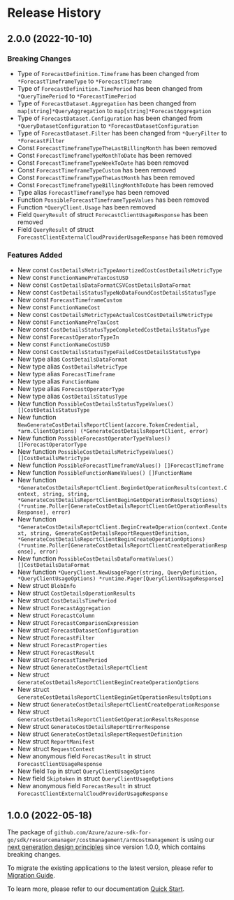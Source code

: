 # Release History

## 2.0.0 (2022-10-10)
### Breaking Changes

- Type of `ForecastDefinition.Timeframe` has been changed from `*ForecastTimeframeType` to `*ForecastTimeframe`
- Type of `ForecastDefinition.TimePeriod` has been changed from `*QueryTimePeriod` to `*ForecastTimePeriod`
- Type of `ForecastDataset.Aggregation` has been changed from `map[string]*QueryAggregation` to `map[string]*ForecastAggregation`
- Type of `ForecastDataset.Configuration` has been changed from `*QueryDatasetConfiguration` to `*ForecastDatasetConfiguration`
- Type of `ForecastDataset.Filter` has been changed from `*QueryFilter` to `*ForecastFilter`
- Const `ForecastTimeframeTypeTheLastBillingMonth` has been removed
- Const `ForecastTimeframeTypeMonthToDate` has been removed
- Const `ForecastTimeframeTypeWeekToDate` has been removed
- Const `ForecastTimeframeTypeCustom` has been removed
- Const `ForecastTimeframeTypeTheLastMonth` has been removed
- Const `ForecastTimeframeTypeBillingMonthToDate` has been removed
- Type alias `ForecastTimeframeType` has been removed
- Function `PossibleForecastTimeframeTypeValues` has been removed
- Function `*QueryClient.Usage` has been removed
- Field `QueryResult` of struct `ForecastClientUsageResponse` has been removed
- Field `QueryResult` of struct `ForecastClientExternalCloudProviderUsageResponse` has been removed

### Features Added

- New const `CostDetailsMetricTypeAmortizedCostCostDetailsMetricType`
- New const `FunctionNamePreTaxCostUSD`
- New const `CostDetailsDataFormatCSVCostDetailsDataFormat`
- New const `CostDetailsStatusTypeNoDataFoundCostDetailsStatusType`
- New const `ForecastTimeframeCustom`
- New const `FunctionNameCost`
- New const `CostDetailsMetricTypeActualCostCostDetailsMetricType`
- New const `FunctionNamePreTaxCost`
- New const `CostDetailsStatusTypeCompletedCostDetailsStatusType`
- New const `ForecastOperatorTypeIn`
- New const `FunctionNameCostUSD`
- New const `CostDetailsStatusTypeFailedCostDetailsStatusType`
- New type alias `CostDetailsDataFormat`
- New type alias `CostDetailsMetricType`
- New type alias `ForecastTimeframe`
- New type alias `FunctionName`
- New type alias `ForecastOperatorType`
- New type alias `CostDetailsStatusType`
- New function `PossibleCostDetailsStatusTypeValues() []CostDetailsStatusType`
- New function `NewGenerateCostDetailsReportClient(azcore.TokenCredential, *arm.ClientOptions) (*GenerateCostDetailsReportClient, error)`
- New function `PossibleForecastOperatorTypeValues() []ForecastOperatorType`
- New function `PossibleCostDetailsMetricTypeValues() []CostDetailsMetricType`
- New function `PossibleForecastTimeframeValues() []ForecastTimeframe`
- New function `PossibleFunctionNameValues() []FunctionName`
- New function `*GenerateCostDetailsReportClient.BeginGetOperationResults(context.Context, string, string, *GenerateCostDetailsReportClientBeginGetOperationResultsOptions) (*runtime.Poller[GenerateCostDetailsReportClientGetOperationResultsResponse], error)`
- New function `*GenerateCostDetailsReportClient.BeginCreateOperation(context.Context, string, GenerateCostDetailsReportRequestDefinition, *GenerateCostDetailsReportClientBeginCreateOperationOptions) (*runtime.Poller[GenerateCostDetailsReportClientCreateOperationResponse], error)`
- New function `PossibleCostDetailsDataFormatValues() []CostDetailsDataFormat`
- New function `*QueryClient.NewUsagePager(string, QueryDefinition, *QueryClientUsageOptions) *runtime.Pager[QueryClientUsageResponse]`
- New struct `BlobInfo`
- New struct `CostDetailsOperationResults`
- New struct `CostDetailsTimePeriod`
- New struct `ForecastAggregation`
- New struct `ForecastColumn`
- New struct `ForecastComparisonExpression`
- New struct `ForecastDatasetConfiguration`
- New struct `ForecastFilter`
- New struct `ForecastProperties`
- New struct `ForecastResult`
- New struct `ForecastTimePeriod`
- New struct `GenerateCostDetailsReportClient`
- New struct `GenerateCostDetailsReportClientBeginCreateOperationOptions`
- New struct `GenerateCostDetailsReportClientBeginGetOperationResultsOptions`
- New struct `GenerateCostDetailsReportClientCreateOperationResponse`
- New struct `GenerateCostDetailsReportClientGetOperationResultsResponse`
- New struct `GenerateCostDetailsReportErrorResponse`
- New struct `GenerateCostDetailsReportRequestDefinition`
- New struct `ReportManifest`
- New struct `RequestContext`
- New anonymous field `ForecastResult` in struct `ForecastClientUsageResponse`
- New field `Top` in struct `QueryClientUsageOptions`
- New field `Skiptoken` in struct `QueryClientUsageOptions`
- New anonymous field `ForecastResult` in struct `ForecastClientExternalCloudProviderUsageResponse`


## 1.0.0 (2022-05-18)

The package of `github.com/Azure/azure-sdk-for-go/sdk/resourcemanager/costmanagement/armcostmanagement` is using our [next generation design principles](https://azure.github.io/azure-sdk/general_introduction.html) since version 1.0.0, which contains breaking changes.

To migrate the existing applications to the latest version, please refer to [Migration Guide](https://aka.ms/azsdk/go/mgmt/migration).

To learn more, please refer to our documentation [Quick Start](https://aka.ms/azsdk/go/mgmt).